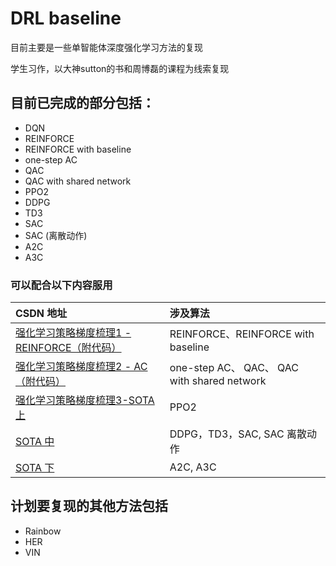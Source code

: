 # DRL baseline

目前主要是一些单智能体深度强化学习方法的复现

学生习作，以大神sutton的书和周博磊的课程为线索复现

## 目前已完成的部分包括：

* DQN
* REINFORCE
* REINFORCE with baseline
* one-step AC
* QAC
* QAC with shared network
* PPO2
* DDPG
* TD3
* SAC
* SAC (离散动作)
* A2C
* A3C

### 可以配合以下内容服用
|CSDN 地址                                                                                          |涉及算法|
|:----|:----|
|[强化学习策略梯度梳理1 - REINFORCE（附代码）](https://blog.csdn.net/thousandsofwind/article/details/107081358) |REINFORCE、REINFORCE with baseline|
|[强化学习策略梯度梳理2 - AC（附代码）](https://blog.csdn.net/thousandsofwind/article/details/107174444)|one-step AC、 QAC、 QAC with shared network|
|[强化学习策略梯度梳理3-SOTA 上](https://blog.csdn.net/thousandsofwind/article/details/107209674)      |PPO2|
|[SOTA 中](https://blog.csdn.net/thousandsofwind/article/details/107420872)                          |DDPG，TD3，SAC, SAC 离散动作|
|[SOTA 下](https://blog.csdn.net/thousandsofwind/article/details/107618808)                          |A2C, A3C|

## 计划要复现的其他方法包括
* Rainbow
* HER
* VIN
